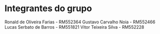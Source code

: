 # Integrantes do grupo

Ronald de Oliveira Farias - RM552364
Gustavo Carvalho Noia - RM552466
Lucas Serbato de Barros - RM551821
Vitor Teixeira Silva - RM552228
